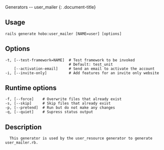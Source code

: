 Generators -- user\_mailer
{: .document-title}


## Usage

    

    rails generate hobo:user_mailer [NAME=user] [options]


## Options

    

    -t, [--test-framework=NAME]  # Test framework to be invoked
                                 # Default: test_unit
        [--activation-email]     # Send an email to activate the account
    -i, [--invite-only]          # Add features for an invite only website


## Runtime options

    

    -f, [--force]    # Overwrite files that already exist
    -s, [--skip]     # Skip files that already exist
    -p, [--pretend]  # Run but do not make any changes
    -q, [--quiet]    # Supress status output


## Description

    

      This generator is used by the user_resource generator to generate user_mailer.rb.
